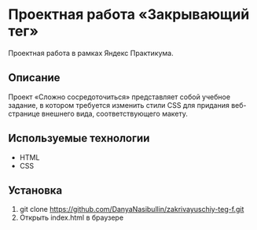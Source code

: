 # Проектная работа «Закрывающий тег»

Проектная работа в рамках Яндекс Практикума.


## Описание

Проект «Сложно сосредоточиться» представляет собой учебное задание, в котором требуется изменить стили CSS для придания веб-странице внешнего вида, соответствующего макету.


## Используемые технологии

- HTML
- CSS

## Установка
 

1. git clone https://github.com/DanyaNasibullin/zakrivayuschiy-teg-f.git
2. Открыть index.html в браузере 
